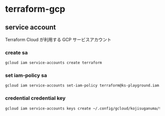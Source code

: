 # terraform-gcp

## service account

Terraform Cloud が利用する GCP サービスアカウント

### create sa

```sh
gcloud iam service-accounts create terraform
```

### set iam-policy sa

```sh
gcloud iam service-accounts set-iam-policy terraform@ks-playground.iam.gserviceaccount.com iam_policy.yaml
```

### credential credential key

```sh
gcloud iam service-accounts keys create ~/.config/gcloud/kojisuganuma/terraform/credential.json --iam-account terraform@ks-playground.iam.gserviceaccount.com
```

